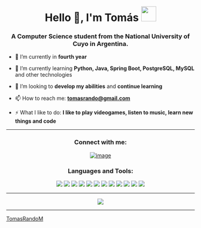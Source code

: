 <h1 align="center">Hello 👋, I'm Tomás <img height="40" src="https://cdn3.emoji.gg/emojis/4220-fox-sip.png"></h1>
<h3 align="center">A Computer Science student from the National University of Cuyo in Argentina.</h3>

- 🔭 I’m currently in **fourth year**

- 🌱 I’m currently learning **Python, Java, Spring Boot, PostgreSQL, MySQL** and other technologies

- 🦊 I’m looking to **develop my abilities** and **continue learning**

- 📫 How to reach me: **tomasrando@gmail.com**

- ⚡ What I like to do: **I like to play videogames, listen to music, learn new things and code**
  
---

<h3 align="center">Connect with me:</h3>
<div align="center">

[![image](https://img.shields.io/badge/Gmail-D14836?style=for-the-badge&logo=gmail&logoColor=white)](mailto:tomasrando@gmail.com)
</div>

<h3 align="center">Languages and Tools:</h3>
<div align="center">
  <img src="https://img.shields.io/badge/Java-ED8B00?style=for-the-badge&logo=openjdk&logoColor=white" />
  <img src="https://img.shields.io/badge/Python-FFD43B?style=for-the-badge&logo=python&logoColor=blue" />
  <img src="https://img.shields.io/badge/PostgreSQL-316192?style=for-the-badge&logo=postgresql&logoColor=white" />
  <img src="https://img.shields.io/badge/Linux-FCC624?style=for-the-badge&logo=linux&logoColor=black" />
  <img src="https://img.shields.io/badge/Windows-0078D6?style=for-the-badge&logo=windows&logoColor=white" />
  <img src="https://img.shields.io/badge/GIT-E44C30?style=for-the-badge&logo=git&logoColor=white" />
  <img src="https://img.shields.io/badge/GitHub-100000?style=for-the-badge&logo=github&logoColor=white" />
  <img src="https://img.shields.io/badge/MySQL-005C84?style=for-the-badge&logo=mysql&logoColor=white" />
  <img src="https://img.shields.io/badge/Spring_Boot-6DB33F?style=for-the-badge&logo=spring-boot&logoColor=white" />
  <img src="https://img.shields.io/badge/Postman-FF6C37?style=for-the-badge&logo=Postman&logoColor=white" />
  <img src="https://img.shields.io/badge/Docker-2CA5E0?style=for-the-badge&logo=docker&logoColor=white" />
  <img src="https://img.shields.io/badge/Bootstrap-563D7C?style=for-the-badge&logo=bootstrap&logoColor=white" />
</div>

---

<p align= "center"> 
  <img src="https://github-readme-stats.vercel.app/api/top-langs/?username=TomasRandoM&layout=compact&langs_count=8&hide=html,javascript" />
</p>

------

[TomasRandoM](https://github.com/TomasRandoM)

